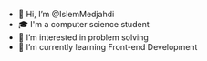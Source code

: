 - 👋 Hi, I’m @IslemMedjahdi
- 🎓 I'm a computer science student 
- 👀 I’m interested in problem solving
- 🌱 I’m currently learning Front-end Development

<!---
IslemMedjahdi/IslemMedjahdi is a ✨ special ✨ repository because its `README.md` (this file) appears on your GitHub profile.
You can click the Preview link to take a look at your changes.
--->
